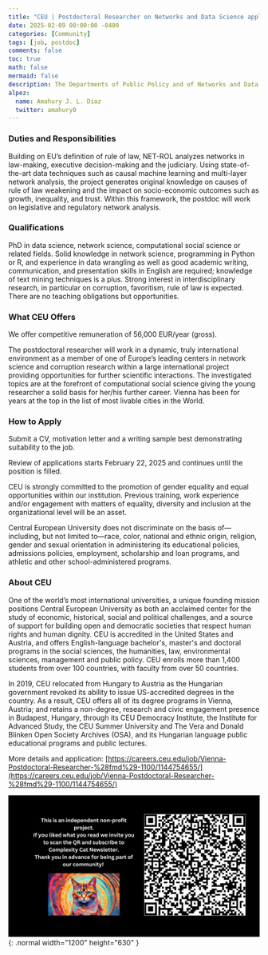 ```yaml
---
title: "CEU | Postdoctoral Researcher on Networks and Data Science applied to Public Policy"
date: 2025-02-09 00:00:00 -0400
categories: [Community]
tags: [job, postdoc]
comments: false
toc: true
math: false
mermaid: false
description: The Departments of Public Policy and of Networks and Data Science at Central European University invite applications for a postdoctoral position within the Horizon project "Networks and the Rule of Law - Uncovering Socio-Economic Outcomes (NET-ROL)" under the supervision of Profs. Mihaly Fazekas and Janos Kertesz.
alpez:
  name: Amahury J. L. Diaz
  twitter: amahury0
---
```

### Duties and Responsibilities 
Building on EU’s definition of rule of law, NET-ROL analyzes networks in law-making, executive decision-making and the judiciary. Using state-of-the-art data techniques such as causal machine learning and multi-layer network analysis, the project generates original knowledge on causes of rule of law weakening and the impact on socio-economic outcomes such as growth, inequality, and trust. Within this framework, the postdoc will work on legislative and regulatory network analysis. 

### Qualifications
PhD in data science, network science, computational social science or related fields. Solid knowledge in network science, programming in Python or R, and experience in data wrangling as well as good academic writing, communication, and presentation skills in English are required; knowledge of text mining techniques is a plus. Strong interest in interdisciplinary research, in particular on corruption, favoritism, rule of law is expected. There are no teaching obligations but opportunities.

### What CEU Offers 
We offer competitive remuneration of 56,000 EUR/year (gross). 

The postdoctoral researcher will work in a dynamic, truly international environment as a member of one of Europe’s leading centers in network science and corruption research within a large international project providing opportunities for further scientific interactions. The investigated topics are at the forefront of computational social science giving the young researcher a solid basis for her/his further career. Vienna has been for years at the top in the list of most livable cities in the World.

### How to Apply
Submit a CV, motivation letter and a writing sample best demonstrating suitability to the job.

Review of applications starts February 22, 2025 and continues until the position is filled. 

CEU is strongly committed to the promotion of gender equality and equal opportunities within our institution. Previous training, work experience and/or engagement with matters of equality, diversity and inclusion at the organizational level will be an asset.

Central European University does not discriminate on the basis of—including, but not limited to—race, color, national and ethnic origin, religion, gender and sexual orientation in administering its educational policies, admissions policies, employment, scholarship and loan programs, and athletic and other school-administered programs.

### About CEU
One of the world’s most international universities, a unique founding mission positions Central European University as both an acclaimed center for the study of economic, historical, social and political challenges, and a source of support for building open and democratic societies that respect human rights and human dignity. CEU is accredited in the United States and Austria, and offers English-language bachelor's, master's and doctoral programs in the social sciences, the humanities, law, environmental sciences, management and public policy. CEU enrolls more than 1,400 students from over 100 countries, with faculty from over 50 countries.

In 2019, CEU relocated from Hungary to Austria as the Hungarian government revoked its ability to issue US-accredited degrees in the country. As a result, CEU offers all of its degree programs in Vienna, Austria; and retains a non-degree, research and civic engagement presence in Budapest, Hungary, through its CEU Democracy Institute, the Institute for Advanced Study, the CEU Summer University and The Vera and Donald Blinken Open Society Archives (OSA), and its Hungarian language public educational programs and public lectures.

More details and application: [https://careers.ceu.edu/job/Vienna-Postdoctoral-Researcher-%28fmd%29-1100/1144754655/](https://careers.ceu.edu/job/Vienna-Postdoctoral-Researcher-%28fmd%29-1100/1144754655/)

![Desktop View](/assets/img/fix/complexity-cat-newsletter.png){: .normal width="1200" height="630" }
